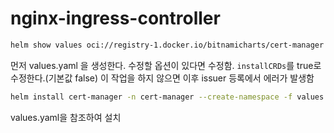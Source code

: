 # nginx-ingress-controller

```sh
helm show values oci://registry-1.docker.io/bitnamicharts/cert-manager > values.yaml
```

먼저 values.yaml 을 생성한다. 수정할 옵션이 있다면 수정함.
`installCRDs`를 true로 수정한다.(기본값 false) 이 작업을 하지 않으면 이후 issuer 등록에서 에러가 발생함

```sh
helm install cert-manager -n cert-manager --create-namespace -f values.yaml oci://registry-1.docker.io/bitnamicharts/cert-manager
```

values.yaml을 참조하여 설치
